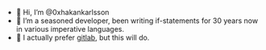 - 👋 Hi, I’m @0xhakankarlsson
- 👀 I’m a seasoned developer, been writing if-statements for 30 years now in various imperative languages.
- 🌱 I actually prefer [gitlab](https://about.gitlab.com/), but this will do.

<!---
0xhakankarlsson/0xhakankarlsson is a ✨ special ✨ repository because its `README.md` (this file) appears on your GitHub profile.
You can click the Preview link to take a look at your changes.
--->
